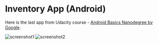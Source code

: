 # Inventory App (Android)

Here is the last app from Udacity course - [Android Basics Nanodegree by Google](http://udacity.com/).

![screenshot1](https://pp.vk.me/c626223/v626223076/19ae1/yy43P4Zypbo.jpg)
![screenshot2](https://pp.vk.me/c626223/v626223076/19aea/_ryRIed66Is.jpg)